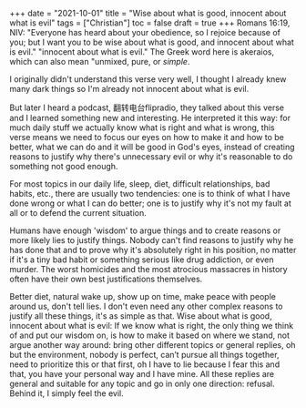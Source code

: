 +++
date = "2021-10-01"
title = "Wise about what is good, innocent about what is evil"
tags = ["Christian"]
toc = false
draft = true
+++
Romans 16:19, NIV: "Everyone has heard about your obedience, so I rejoice because of you; but I want you to be wise about what is good, and innocent about what is evil." "innocent about what is evil." The Greek word here is akeraios, which can also mean "unmixed, pure, or *simple*.

I originally didn't understand this verse very well, I thought I already knew many dark things so I'm already not innocent about what is evil.

But later I heard a podcast, 翻转电台flipradio, they talked about this verse and I learned something new and interesting. He interpreted it this way: for much daily stuff we actually know what is right and what is wrong, this verse means we need to focus our eyes on how to make it and how to be better, what we can do and it will be good in God's eyes, instead of creating reasons to justify why there's unnecessary evil or why it's reasonable to do something not good enough.

For most topics in our daily life, sleep, diet, difficult relationships, bad habits, etc., there are usually two tendencies: one is to think of what I have done wrong or what I can do better; one is to justify why it's not my fault at all or to defend the current situation.

Humans have enough 'wisdom' to argue things and to create reasons or more likely lies to justify things. Nobody can't find reasons to justify why he has done that and to prove why it's absolutely right in his position, no matter if it's a tiny bad habit or something serious like drug addiction, or even murder. The worst homicides and the most atrocious massacres in history often have their own best justifications themselves.

Better diet, natural wake up, show up on time, make peace with people around us, don't tell lies. I don't even need any other complex reasons to justify all these things, it's as simple as that. Wise about what is good, innocent about what is evil: If we know what is right, the only thing we think of and put our wisdom on, is how to make it based on where we stand, not argue another way around: bring other different topics or general replies, oh but the environment, nobody is perfect, can’t pursue all things together, need to prioritize this or that first, oh I have to lie because I fear this and that, you have your personal way and I have mine. All these replies are general and suitable for any topic and go in only one direction: refusal. Behind it, I simply feel the evil.




